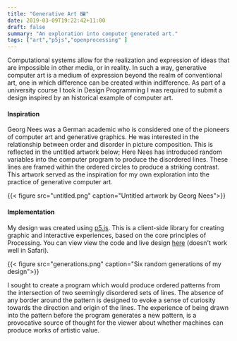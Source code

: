 ```yaml
---
title: "Generative Art 🖼"
date: 2019-03-09T19:22:42+11:00
draft: false
summary: "An exploration into computer generated art."
tags: ["art","p5js","openprocessing" ] 
---
```


Computational systems allow for the realization and expression of ideas that are impossible in other media, or in reality. In such a way, generative computer art is a medium of expression beyond the realm of conventional art, one in which difference can be created within indifference. As part of a university course I took in Design Programming I was required to submit a design inspired by an historical example of computer art.


#### Inspiration
Georg Nees was a German academic who is considered one of the pioneers of computer art and generative graphics. He was interested in the relationship between order and disorder in picture composition. This is reflected in the untitled artwork below; Here Nees has introduced random variables into the computer program to produce the disordered lines. These lines are framed within the ordered circles to produce a striking contrast. This artwork served as the inspiration for my own exploration into the practice of generative computer art.

{{< figure src="untitled.png" caption="Untitled artwork by Georg Nees">}}


#### Implementation

My design was created using [p5.js](https://p5js.org). This is a client-side library for creating graphic and interactive experiences, based on the core principles of Processing. You can view view the code and live design [here](https://www.openprocessing.org/sketch/687721) (doesn't work well in Safari).

{{< figure src="generations.png" caption="Six random generations of my design">}}

 I sought to create a program which would produce ordered patterns from the intersection of two seemingly disordered sets of lines. The absence of any border around the pattern is designed to evoke a sense of curiosity towards the direction and origin of the lines. The experience of being drawn into the pattern before the program generates a new pattern, is a provocative source of thought for the viewer about whether machines can produce works of artistic value.